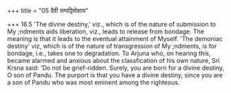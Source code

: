+++
title = "05 दैवी सम्पद्विमोक्षाय"

+++
16.5 'The divine destiny,' viz., which is of the nature of submission to
My ;ndments aids liberation, viz., leads to release from bondage. The
meaning is that it leads to the eventual attainment of Myself. 'The
demoniac destiny' viz, which is of the nature of transgression of My
;ndments, is for bondage, i.e., takes one to degradation. To Arjuna who,
on hearing this, became alarmed and anxious about the classfication of
his own nature, Sri Krsna said: 'Do not be grief-ridden. Surely, you are
born for a divine destiny, O son of Pandu. The purport is that you have
a divine destiny, since you are a son of Pandu who was most eminent
among the righteous.
